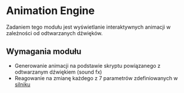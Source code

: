 # Animation Engine

Zadaniem tego modułu jest wyświetlanie interaktywnych animacji w zależności od odtwarzanych dźwięków.

## Wymagania modułu
* Generowanie animacji na podstawie skryptu powiązanego z odtwarzanym dźwiękiem (sound fx)
* Reagowanie na zmianę każdego z 7 parametrów zdefiniowanych w [silniku](SoundEngine.md)
